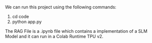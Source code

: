 We can run this project using the following commands:

1. cd code
2. python app.py
   
The RAG File is a .ipynb file which contains a implementation of a SLM Model and it can run in a Colab Runtime TPU v2.
